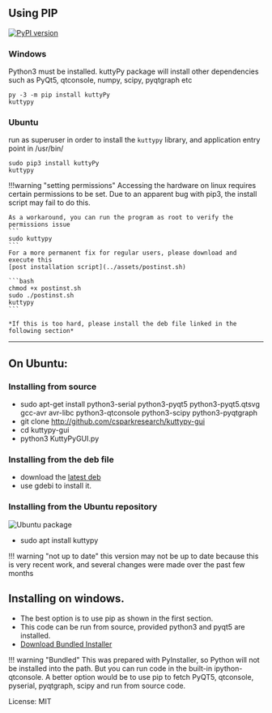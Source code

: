
## Using PIP 
[![PyPI version](https://badge.fury.io/py/kuttyPy.svg)](https://badge.fury.io/py/kuttyPy)
### Windows

Python3 must be installed. kuttyPy package will install other dependencies such as PyQt5, qtconsole, numpy, scipy, pyqtgraph etc

```
py -3 -m pip install kuttyPy
kuttypy
```

### Ubuntu

run as superuser in order to install the `kuttypy` library, and application entry point in /usr/bin/
```
sudo pip3 install kuttyPy
kuttypy
```

!!!warning "setting permissions"
	Accessing the hardware on linux requires certain permissions to be set.
	Due to an apparent bug with pip3, the install script may fail to do this.

	As a workaround, you can run the program as root to verify the permissions issue
	```
	sudo kuttypy
	```
	For a more permanent fix for regular users, please download and execute this
	[post installation script](../assets/postinst.sh)
	
	```bash
	chmod +x postinst.sh
	sudo ./postinst.sh
	kuttypy
	```

	*If this is too hard, please install the deb file linked in the following section*

---

## On Ubuntu:
### Installing from source

+ sudo apt-get install python3-serial python3-pyqt5 python3-pyqt5.qtsvg gcc-avr avr-libc python3-qtconsole python3-scipy python3-pyqtgraph
+ git clone http://github.com/csparkresearch/kuttypy-gui
+ cd kuttypy-gui
+ python3 KuttyPyGUI.py

### Installing from the deb file
+ download the [latest deb](https://csparkresearch.in/kuttypyplus)
+ use gdebi to install it.

### Installing from the Ubuntu repository
![Ubuntu package](https://img.shields.io/ubuntu/v/kuttypy?color=darkgreen&style=plastic)

+ sudo apt install kuttypy

!!! warning "not up to date"
	this version may not be up to date because this is very recent work, and several changes were made over the past few months

## Installing on windows.

+ The best option is to use pip as shown in the first section.
+ This code can be run from source, provided python3 and pyqt5 are installed.
+ [Download Bundled Installer](https://drive.google.com/uc?export=download&id=1giJuDNIql8X5oaIcOLFACXD05-hmkBAy)

!!! warning "Bundled"
	This was prepared with PyInstaller, so Python will not be installed into the path. But you can run code
	in the built-in ipython-qtconsole. A better option would be to use pip to fetch PyQT5, qtconsole, pyserial, pyqtgraph, scipy and run from source code.


License: MIT
